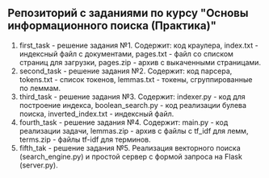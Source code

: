 Репозиторий с заданиями по курсу "Основы информационного поиска (Практика)"
---
1. first_task - решение задания №1. Содержит: код краулера, index.txt - индексный файл с документами, pages.txt - файл со списком страниц для загрузки, pages.zip - архив с выкаченными страницами.
2. second_task - решение задания №2. Содержит: код парсера, tokens.txt - список токенов, lemmas.txt - токены, сгруппированные по леммам.
3. third_task - решение задания №3. Содержит: indexer.py - код для построение индекса, boolean_search.py - код реализации булева поиска, inverted_index.txt - индексный файл.
4. fourth_task - решение задания №4. Содержит: main.py - код реализации задачи, lemmas.zip - архив с файлы с tf_idf для лемм, terms.zip - файлы tf-idf для терминов.
5. fifth_tak - решение задания №5. Реализация векторного поиска (search_engine.py) и простой сервер с формой запроса на Flask (server.py).